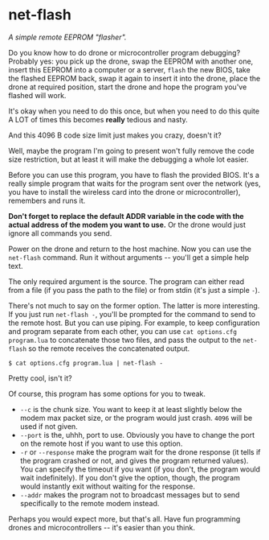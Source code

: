 # net-flash
*A simple remote EEPROM "flasher".*

Do you know how to do drone or microcontroller program debugging? Probably
yes: you pick up the drone, swap the EEPROM with another one, insert this
EEPROM into a computer or a server, `flash` the new BIOS, take the flashed
EEPROM back, swap it again to insert it into the drone, place the drone at
required position, start the drone and hope the program you've flashed will
work.

It's okay when you need to do this once, but when you need to do this quite A
LOT of times this becomes **really** tedious and nasty.

And this 4096 B code size limit just makes you crazy, doesn't it?

Well, maybe the program I'm going to present won't fully remove the code size
restriction, but at least it will make the debugging a whole lot easier.

Before you can use this program, you have to flash the provided BIOS. It's a
really simple program that waits for the program sent over the network (yes,
you have to install the wireless card into the drone or microcontroller),
remembers and runs it.

**Don't forget to replace the default ADDR variable in the code with the actual
address of the modem you want to use.** Or the drone would just ignore
all commands you send.

Power on the drone and return to the host machine. Now you can use
the `net-flash` command. Run it without arguments -- you'll get a simple help
text.

The only required argument is the source. The program can either read from a
file (if you pass the path to the file) or from stdin (it's just a simple `-`).

There's not much to say on the former option. The latter is more interesting.
If you just run `net-flash -`, you'll be prompted for the command to send to
the remote host. But you can use piping. For example, to keep configuration and
program separate from each other, you can use `cat options.cfg program.lua` to
concatenate those two files, and pass the output to the `net-flash` so the
remote receives the concatenated output.

```
$ cat options.cfg program.lua | net-flash -
```

Pretty cool, isn't it?

Of course, this program has some options for you to tweak.

* `--c` is the chunk size. You want to keep it at least slightly below the modem max packet size, or the program would just crash. `4096` will be used if not given.
* `--port` is the, uhhh, port to use. Obviously you have to change the port on the remote host if you want to use this option.
* `-r` or `--response` make the program wait for the drone response (it tells if the program crashed or not, and gives the program returned values). You can specify the timeout if you want (if you don't, the program would wait indefinitely). If you don't give the option, though, the program would instantly exit without waiting for the response.
* `--addr` makes the program not to broadcast messages but to send specifically to the remote modem instead.

Perhaps you would expect more, but that's all. Have fun programming drones and microcontrollers -- it's easier than you think.
